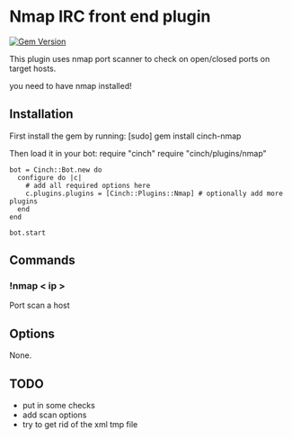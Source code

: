 # Nmap IRC front end  plugin

[![Gem Version](https://badge.fury.io/rb/cinch-nmap.png)](http://badge.fury.io/rb/cinch-nmap)

This plugin uses nmap port scanner to check on open/closed ports
on target hosts.

you need to have nmap installed!

## Installation
First install the gem by running:
    [sudo] gem install cinch-nmap

Then load it in your bot:
    require "cinch"
    require "cinch/plugins/nmap"

    bot = Cinch::Bot.new do
      configure do |c|
        # add all required options here
        c.plugins.plugins = [Cinch::Plugins::Nmap] # optionally add more plugins
      end
    end

    bot.start

## Commands
### !nmap  < ip >
Port scan a host

## Options
None.

## TODO

- put in some checks
- add scan options
- try to get rid of the xml tmp file

